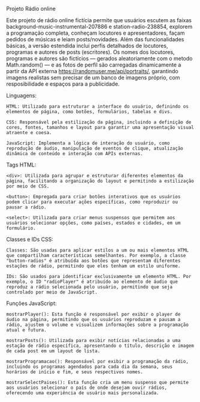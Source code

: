 Projeto Rádio online

Este projeto de rádio online fictícia permite que usuários escutem as faixas background-music-instrumental-207886 e station-radio-238854, explorem a programação completa, conheçam locutores e apresentadores, façam pedidos de músicas e leiam posts/novidades. Além das funcionalidades básicas, a versão estendida inclui perfis detalhados de locutores, programas e autores de posts (escritores). Os nomes dos locutores, programas e autores são fictícios — gerados aleatoriamente com o metodo Math.random() — e as fotos de perfil são carregadas dinamicamente a partir da API externa https://randomuser.me/api/portraits/, garantindo imagens realistas sem precisar de um banco de imagens próprio, com resposibilidade e espaços para a publicidade.

Linguagens:

    HTML: Utilizado para estruturar a interface do usuário, definindo os elementos de página, como botões, formulários, tabelas e divs.

    CSS: Responsável pela estilização da página, incluindo a definição de cores, fontes, tamanhos e layout para garantir uma apresentação visual atraente e coesa.

    JavaScript: Implementa a lógica de interação do usuário, como reprodução de áudio, manipulação de eventos de clique, atualização dinâmica de conteúdo e interação com APIs externas.

Tags HTML:

    <div>: Utilizada para agrupar e estruturar diferentes elementos da página, facilitando a organização do layout e permitindo a estilização por meio de CSS.

    <button>: Empregada para criar botões interativos que os usuários podem clicar para executar ações específicas, como reproduzir ou pausar a rádio.

    <select>: Utilizada para criar menus suspensos que permitem aos usuários selecionar opções, como países, estados e cidades, em um formulário.

Classes e IDs CSS:

    Classes: São usadas para aplicar estilos a um ou mais elementos HTML que compartilham características semelhantes. Por exemplo, a classe "button-radios" é atribuída aos botões que representam diferentes estações de rádio, permitindo que eles tenham um estilo uniforme.

    IDs: São usados para identificar exclusivamente um elemento HTML. Por exemplo, o ID "radioPlayer" é atribuído ao elemento de áudio que reproduz a rádio selecionada pelo usuário, permitindo que seja controlado por meio de JavaScript.

Funções JavaScript:

    mostrarPlayer(): Esta função é responsável por exibir o player de áudio na página, permitindo que os usuários reproduzam e pausam a rádio, ajustem o volume e visualizem informações sobre a programação atual e futura.

    mostrarPosts(): Utilizada para exibir notícias relacionadas a uma estação de rádio específica, apresentando o título, descrição e imagem de cada post em um layout de lista.

    mostrarProgramacao(): Responsável por exibir a programação da rádio, incluindo os programas agendados para cada dia da semana, seus horários de início e fim, e seus respectivos nomes.

    mostrarSelectPaises(): Esta função cria um menu suspenso que permite aos usuários selecionar o país de onde desejam ouvir rádios, oferecendo uma experiência de usuário mais personalizada.